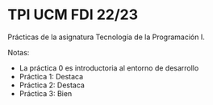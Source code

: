 # TPI UCM FDI 22/23
Prácticas de la asignatura Tecnología de la Programación I.

Notas: 
  - La práctica 0 es introductoria al entorno de desarrollo
  - Práctica 1: Destaca
  - Práctica 2: Destaca
  - Práctica 3: Bien
